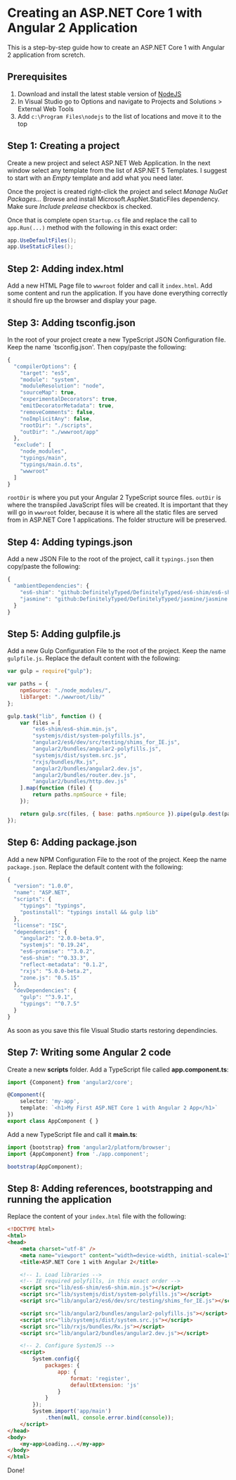 # Creating an ASP.NET Core 1 with Angular 2 Application

This is a step-by-step guide how to create an ASP.NET Core 1 with Angular 2
application from scretch.

## Prerequisites

1. Download and install the latest stable version of [NodeJS](https://nodejs.org)
2. In Visual Studio go to Options and navigate to Projects and Solutions > External Web Tools
3. Add `c:\Program Files\nodejs` to the list of locations and move it to the top

## Step 1: Creating a project

Create a new project and select ASP.NET Web Application. In the next window select any template from the list of ASP.NET 5 Templates. I suggest to start with an _Empty_ template and add what you need later.

Once the project is created right-click the project and select *Manage NuGet Packages...* Browse and install Microsoft.AspNet.StaticFiles dependency. Make sure *Include prelease* checkbox is checked.

Once that is complete open `Startup.cs` file and replace the call to `app.Run(...)` method with the following in this exact order:

```cs
app.UseDefaultFiles();
app.UseStaticFiles();
```

## Step 2: Adding index.html

Add a new HTML Page file to `wwwroot` folder and call it `index.html`. Add some content and run the application. If you have done everything correctly it should fire up the browser and display your page.

## Step 3: Adding tsconfig.json

In the root of your project create a new TypeScript JSON Configuration file. Keep the name `tsconfig.json'. Then copy/paste the following:

```js
{
  "compilerOptions": {
    "target": "es5",
    "module": "system",
    "moduleResolution": "node",
    "sourceMap": true,
    "experimentalDecorators": true,
    "emitDecoratorMetadata": true,
    "removeComments": false,
    "noImplicitAny": false,
    "rootDir": "./scripts",
    "outDir": "./wwwroot/app"
  },
  "exclude": [
    "node_modules",
    "typings/main",
    "typings/main.d.ts",
    "wwwroot"
  ]
}

```

`rootDir` is where you put your Angular 2 TypeScript source files. `outDir` is where the transpiled JavaScript files will be created. It is important that they will go in `wwwroot` folder, because it is where
all the static files are served from in ASP.NET Core 1 applications. The folder structure will be preserved.

## Step 4: Adding typings.json

Add a new JSON File to the root of the project, call it `typings.json` then copy/paste the following:

```js
{
  "ambientDependencies": {
    "es6-shim": "github:DefinitelyTyped/DefinitelyTyped/es6-shim/es6-shim.d.ts#4de74cb527395c13ba20b438c3a7a419ad931f1c",
    "jasmine": "github:DefinitelyTyped/DefinitelyTyped/jasmine/jasmine.d.ts#d594ef506d1efe2fea15f8f39099d19b39436b71"
  }
}

```

## Step 5: Adding gulpfile.js

Add a new Gulp Configuration File to the root of the project. Keep the name `gulpfile.js`. Replace the default content with the following:

```js
var gulp = require("gulp");

var paths = {
    npmSource: "./node_modules/",
    libTarget: "./wwwroot/lib/"
};

gulp.task("lib", function () {
    var files = [
        "es6-shim/es6-shim.min.js",
        "systemjs/dist/system-polyfills.js",
        "angular2/es6/dev/src/testing/shims_for_IE.js",
        "angular2/bundles/angular2-polyfills.js",
        "systemjs/dist/system.src.js",
        "rxjs/bundles/Rx.js",
        "angular2/bundles/angular2.dev.js",
        "angular2/bundles/router.dev.js",
        "angular2/bundles/http.dev.js"
    ].map(function (file) {
        return paths.npmSource + file;
    });

    return gulp.src(files, { base: paths.npmSource }).pipe(gulp.dest(paths.libTarget));
});

```

## Step 6: Adding package.json

Add a new NPM Configuration File to the root of the project. Keep the name `package.json`. Replace the default content with the following:

```js
{
  "version": "1.0.0",
  "name": "ASP.NET",
  "scripts": {
    "typings": "typings",
    "postinstall": "typings install && gulp lib"
  },
  "license": "ISC",
  "dependencies": {
    "angular2": "2.0.0-beta.9",
    "systemjs": "0.19.24",
    "es6-promise": "^3.0.2",
    "es6-shim": "^0.33.3",
    "reflect-metadata": "0.1.2",
    "rxjs": "5.0.0-beta.2",
    "zone.js": "0.5.15"
  },
  "devDependencies": {
    "gulp": "^3.9.1",
    "typings": "^0.7.5"
  }
}

```

As soon as you save this file Visual Studio starts restoring dependincies.

## Step 7: Writing some Angular 2 code

Create a new **scripts** folder. Add a TypeScript file called **app.component.ts**:

```ts
import {Component} from 'angular2/core';

@Component({
    selector: 'my-app',
    template: `<h1>My First ASP.NET Core 1 with Angular 2 App</h1>`
})
export class AppComponent { }
```

Add a new TypeScript file and call it **main.ts**:

```ts
import {bootstrap} from 'angular2/platform/browser';
import {AppComponent} from './app.component';

bootstrap(AppComponent);
```

## Step 8: Adding references, bootstrapping and running the application

Replace the content of your `index.html` file with the following:

```html
<!DOCTYPE html>
<html>
<head>
    <meta charset="utf-8" />
    <meta name="viewport" content="width=device-width, initial-scale=1">
    <title>ASP.NET Core 1 with Angular 2</title>

    <!-- 1. Load libraries -->
    <!-- IE required polyfills, in this exact order -->
    <script src="lib/es6-shim/es6-shim.min.js"></script>
    <script src="lib/systemjs/dist/system-polyfills.js"></script>
    <script src="lib/angular2/es6/dev/src/testing/shims_for_IE.js"></script>

    <script src="lib/angular2/bundles/angular2-polyfills.js"></script>
    <script src="lib/systemjs/dist/system.src.js"></script>
    <script src="lib/rxjs/bundles/Rx.js"></script>
    <script src="lib/angular2/bundles/angular2.dev.js"></script>

    <!-- 2. Configure SystemJS -->
    <script>
        System.config({
            packages: {
                app: {
                    format: 'register',
                    defaultExtension: 'js'
                }
            }
        });
        System.import('app/main')
            .then(null, console.error.bind(console));
    </script>
</head>
<body>
    <my-app>Loading...</my-app>
</body>
</html>
```

Done!